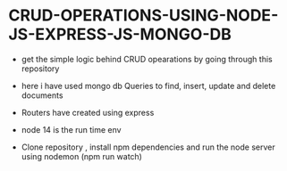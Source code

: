 # CRUD-OPERATIONS-USING-NODE-JS-EXPRESS-JS-MONGO-DB

* get the simple logic behind CRUD opearations by going through this repository 

* here i have used mongo db Queries to find, insert, update and delete documents 

* Routers have created using express

* node 14 is the run time env

* Clone repository , install npm dependencies and run the node server using nodemon (npm run watch)

